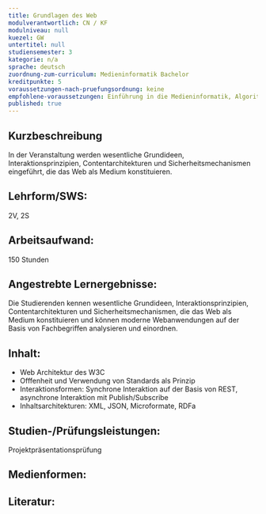 ```yaml
---
title: Grundlagen des Web
modulverantwortlich: CN / KF
modulniveau: null
kuezel: GW
untertitel: null
studiensemester: 3
kategorie: n/a
sprache: deutsch
zuordnung-zum-curriculum: Medieninformatik Bachelor
kreditpunkte: 5
voraussetzungen-nach-pruefungsordnung: keine
empfohlene-voraussetzungen: Einführung in die Medieninformatik, Algorithmen und Programmierung
published: true
---
```


## Kurzbeschreibung
In der Veranstaltung werden wesentliche Grundideen, Interaktionsprinzipien, Contentarchitekturen und Sicherheitsmechanismen eingeführt, die das Web als Medium konstituieren.

## Lehrform/SWS: 
2V, 2S

## Arbeitsaufwand: 
150 Stunden

## Angestrebte Lernergebnisse:
Die Studierenden kennen wesentliche Grundideen, Interaktionsprinzipien, Contentarchitekturen und Sicherheitsmechanismen, die das Web als Medium konstituieren und können moderne Webanwendungen auf der Basis von Fachbegriffen analysieren und einordnen.

## Inhalt:
- Web Architektur des W3C
- Offfenheit und Verwendung von Standards als Prinzip
- Interaktionsformen: Synchrone Interaktion auf der Basis von REST, asynchrone Interaktion mit Publish/Subscribe
- Inhaltsarchitekturen: XML, JSON, Microformate, RDFa

## Studien-/Prüfungsleistungen:
Projektpräsentationsprüfung

## Medienformen:


## Literatur:

